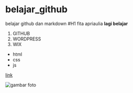# belajar_github
belajar github dan markdown 
#H1 fita apriaulia
**lagi belajar**
1. GITHUB
2. WORDPRESS
3. WIX
- html
- css
- js
  
[link](https://www.example.com)

![gambar foto](https://asset-a.grid.id/crop/0x0:0x0/x/photo/2021/06/24/laut-pixabayjpg-20210624075527.jpg)
